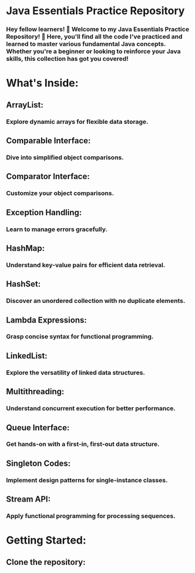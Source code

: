# Java Essentials Practice Repository
### Hey fellow learners! 👋 Welcome to my Java Essentials Practice Repository! 🚀 Here, you'll find all the code I've practiced and learned to master various fundamental Java concepts. Whether you're a beginner or looking to reinforce your Java skills, this collection has got you covered!
# What's Inside:
## ArrayList: 
### Explore dynamic arrays for flexible data storage.
## Comparable Interface: 
### Dive into simplified object comparisons.
## Comparator Interface: 
### Customize your object comparisons.
## Exception Handling:
### Learn to manage errors gracefully.
## HashMap: 
### Understand key-value pairs for efficient data retrieval.
## HashSet: 
### Discover an unordered collection with no duplicate elements.
## Lambda Expressions: 
### Grasp concise syntax for functional programming.
## LinkedList: 
### Explore the versatility of linked data structures.
## Multithreading: 
### Understand concurrent execution for better performance.
## Queue Interface: 
### Get hands-on with a first-in, first-out data structure.
## Singleton Codes: 
### Implement design patterns for single-instance classes.
## Stream API: 
### Apply functional programming for processing sequences.

# Getting Started:
## Clone the repository:
